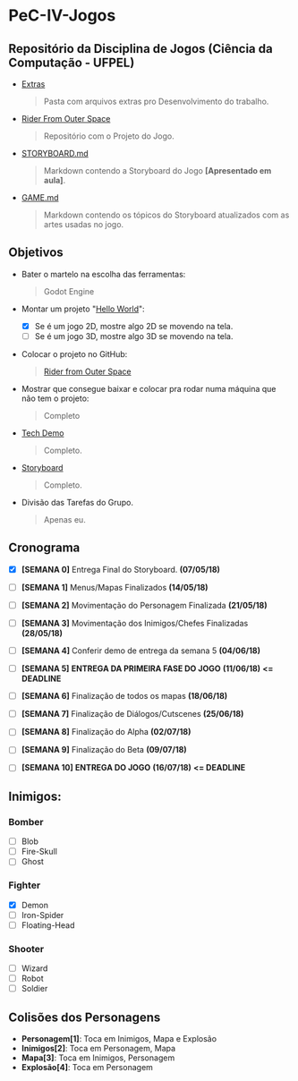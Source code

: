 # PeC-IV-Jogos
## Repositório da Disciplina de Jogos (Ciência da Computação - UFPEL)

  * [Extras](https://github.com/juan-burtet/PeC-IV-Jogos/tree/master/Extras)
    > Pasta com arquivos extras pro Desenvolvimento do trabalho.
  * [Rider From Outer Space](https://github.com/juan-burtet/PeC-IV-Jogos/tree/master/Rider%20From%20Outer%20Space)
    > Repositório com o Projeto do Jogo.
  * [STORYBOARD.md](https://github.com/juan-burtet/PeC-IV-Jogos/blob/master/STORYBOARD.md)
    > Markdown contendo a Storyboard do Jogo __[Apresentado em aula]__.
  * [GAME.md](https://github.com/juan-burtet/PeC-IV-Jogos/blob/master/GAME.md)
    > Markdown contendo os tópicos do Storyboard atualizados com as artes usadas no jogo.

## Objetivos

* Bater o martelo na escolha das ferramentas:
  > Godot Engine

* Montar um projeto "[Hello World](https://github.com/juan-burtet/PeC-IV-Jogos/tree/master/Extras/Hello%20World)":
  - [x] Se é um jogo 2D, mostre algo 2D se movendo na tela.
  - [ ] Se é um jogo 3D, mostre algo 3D se movendo na tela.

* Colocar o projeto no GitHub:
  >[Rider from Outer Space](https://github.com/juan-burtet/PeC-IV-Jogos/tree/master/Rider%20From%20Outer%20Space)

* Mostrar que consegue baixar e colocar pra rodar numa máquina que não tem o projeto:
  > Completo

* [Tech Demo](https://github.com/juan-burtet/PeC-IV-Jogos/tree/master/Extras/Godot%203%20-%20Platform%20Tutorial)
  > Completo.

* [Storyboard](https://github.com/juan-burtet/PeC-IV-Jogos/blob/master/STORYBOARD.md)
  > Completo.

* Divisão das Tarefas do Grupo.
  > Apenas eu.

## Cronograma

- [x] __[SEMANA 0]__ Entrega Final do Storyboard. __(07/05/18)__
- [ ] __[SEMANA 1]__ Menus/Mapas Finalizados __(14/05/18)__
- [ ] __[SEMANA 2]__ Movimentação do Personagem Finalizada __(21/05/18)__
- [ ] __[SEMANA 3]__ Movimentação dos Inimigos/Chefes Finalizadas __(28/05/18)__
- [ ] __[SEMANA 4]__ Conferir demo de entrega da semana 5 __(04/06/18)__
- [ ] __[SEMANA 5]__ __ENTREGA DA PRIMEIRA FASE DO JOGO__ __(11/06/18)__ __<= DEADLINE__
- [ ] __[SEMANA 6]__ Finalização de todos os mapas __(18/06/18)__
- [ ] __[SEMANA 7]__ Finalização de Diálogos/Cutscenes __(25/06/18)__
- [ ] __[SEMANA 8]__ Finalização do Alpha __(02/07/18)__
- [ ] __[SEMANA 9]__ Finalização do Beta __(09/07/18)__
- [ ] __[SEMANA 10]__ __ENTREGA DO JOGO__ __(16/07/18)__ __<= DEADLINE__


## Inimigos:

### Bomber
  - [ ] Blob
  - [ ] Fire-Skull
  - [ ] Ghost
### Fighter
  - [x] Demon
  - [ ] Iron-Spider
  - [ ] Floating-Head
### Shooter
  - [ ] Wizard
  - [ ] Robot
  - [ ] Soldier

## Colisões dos Personagens
  * __Personagem[1]__: Toca em Inimigos, Mapa e Explosão
  * __Inimigos[2]__: Toca em Personagem, Mapa
  * __Mapa[3]__: Toca em Inimigos, Personagem
  * __Explosão[4]__: Toca em Personagem
